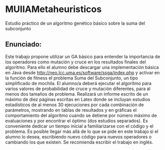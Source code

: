 # MUIIAMetaheuristicos

Estudio práctico de un algoritmo genético básico sobre la suma del subconjunto


## Enunciado:

Este trabajo propone utilizar un GA básico para entender la importancia de los operadores como mutación y cruce en los resultados finales del algoritmo. Para ello el alumno debe descargar una implementación básica en Java desde http://neo.lcc.uma.es/software/ssga/index.php y activar en la función de fitness el problema Suma del Subconjunto, un tipo simplificado de mochila. El alumno/a deberá ejecutar el algoritmo para varios valores de probabilidad de cruce y mutación diferentes, para al menos dos tamaños de problema. Realizará un informe escrito de un máximo de diez páginas escritas en Latex donde se incluyan estudios estadísticos de al menos 30 ejecuciones por cada combinación de parámetros, mostrando en tablas de resultados y en gráficas el comportamiento del algoritmo cuando se detiene por número máximo de evaluaciones y por encontrar el óptimo (dos estudios separados). Es conveniente dedicar un tiempo inicial a familiarizarse con el código y el problema. Es posible llegar más allá de lo que se pide en este trabajo si el alumno lo desea, escribiendo nuevo código para nuevos operadores o cambiando los que existen. Se recomienda escribir el trabajo en inglés.
